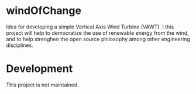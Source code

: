 # windOfChange
Idea for developing a simple Vertical Axis Wind Turbine (VAWT).
I this project will help to democratize the use of renewable energy from the wind, and to help strenghen the open source philosophy among other engineering disciplines.

# Development
This project is not maintained.
